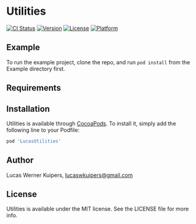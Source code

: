 # Utilities

[![CI Status](https://img.shields.io/travis/lucaswkuipers/LucasUtilities.svg?style=flat)](https://travis-ci.org/lucaswkuipers/LucasUtilities)
[![Version](https://img.shields.io/cocoapods/v/LucasUtilities.svg?style=flat)](https://cocoapods.org/pods/LucasUtilities)
[![License](https://img.shields.io/cocoapods/l/LucasUtilities.svg?style=flat)](https://cocoapods.org/pods/LucasUtilities)
[![Platform](https://img.shields.io/cocoapods/p/LucasUtilities.svg?style=flat)](https://cocoapods.org/pods/LucasUtilities)

## Example

To run the example project, clone the repo, and run `pod install` from the Example directory first.

## Requirements

## Installation

Utilities is available through [CocoaPods](https://cocoapods.org). To install
it, simply add the following line to your Podfile:

```ruby
pod 'LucasUtilities'
```

## Author

Lucas Werner Kuipers, lucaswkuipers@gmail.com

## License

Utilities is available under the MIT license. See the LICENSE file for more info.

